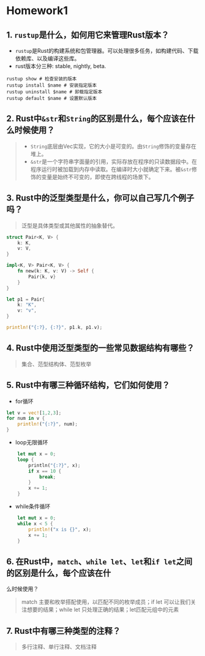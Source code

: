 # Homework1
## 1. `rustup`是什么，如何用它来管理Rust版本？
* `rustup`是Rust的构建系统和包管理器。可以处理很多任务，如构建代码、下载依赖库、以及编译这些库。
* rust版本分三种: stable, nightly, beta.
```
rustup show # 检查安装的版本
rustup install $name # 安装指定版本
rustup uninstall $name # 卸载指定版本
rustup default $name # 设置默认版本
```
## 2. Rust中`&str`和`String`的区别是什么，每个应该在什么时候使用？
> * `String`底层由Vec实现，它的大小是可变的。由`String`修饰的变量存在堆上。
> * `&str`是一个字符串字面量的引用，实际存放在程序的只读数据段中。在程序运行时被加载到内存中读取。在编译时大小就确定下来。被`&str`修饰的变量是始终不可变的，即使在跨线程的场景下。

## 3. Rust中的泛型类型是什么，你可以自己写几个例子吗？
> 泛型是具体类型或其他属性的抽象替代。
```rust 
struct Pair<K, V> {
    k: K,
    v: V,
}

impl<K, V> Pair<K, V> {
    fn new(k: K, v: V) -> Self {
        Pair{k, v}
    }
}

let p1 = Pair{
    k: "K",
    v: "v",
}

println!("{:?}, {:?}", p1.k, p1.v);
```

## 4. Rust中使用泛型类型的一些常见数据结构有哪些？
> 集合、范型结构体、范型枚举
## 5. Rust中有哪三种循环结构，它们如何使用？
* for循环
```rust 
let v = vec![1,2,3];
for num in v {
    println!("{:?}", num);
}
```
* loop无限循环
```rust 
    let mut x = 0;
    loop {
        println("{:?}", x);
        if x == 10 {
            break;
        }
        x += 1;
    }
```
* while条件循环
```rust 
    let mut x = 0;
    while x < 5 {
        println!("x is {}", x);
        x += 1;
    }
```
## 6. 在Rust中，`match`、`while let`、`let`和`if let`之间的区别是什么，每个应该在什
么时候使用？
> match 主要和枚举搭配使用，以匹配不同的枚举成员；if let 可以让我们关注想要的结果；while let 只处理正确的结果；let匹配元组中的元素
## 7. Rust中有哪三种类型的注释？
> 多行注释、单行注释、文档注释